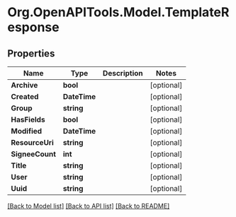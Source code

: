 
# Org.OpenAPITools.Model.TemplateResponse

## Properties

Name | Type | Description | Notes
------------ | ------------- | ------------- | -------------
**Archive** | **bool** |  | [optional] 
**Created** | **DateTime** |  | [optional] 
**Group** | **string** |  | [optional] 
**HasFields** | **bool** |  | [optional] 
**Modified** | **DateTime** |  | [optional] 
**ResourceUri** | **string** |  | [optional] 
**SigneeCount** | **int** |  | [optional] 
**Title** | **string** |  | [optional] 
**User** | **string** |  | [optional] 
**Uuid** | **string** |  | [optional] 

[[Back to Model list]](../README.md#documentation-for-models)
[[Back to API list]](../README.md#documentation-for-api-endpoints)
[[Back to README]](../README.md)

